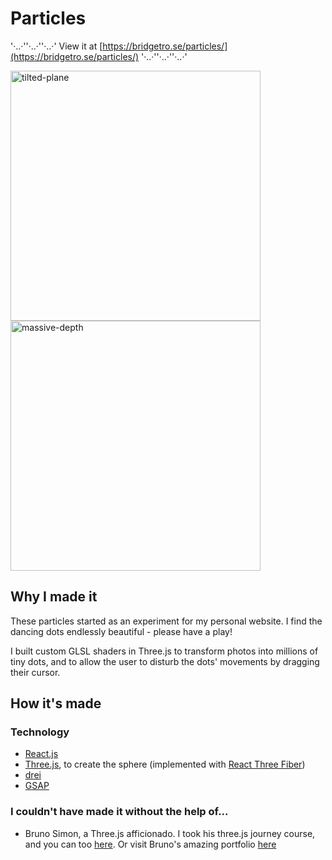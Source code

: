 # Particles

'·..·''·..·''·..·' View it at [https://bridgetro.se/particles/](https://bridgetro.se/particles/) '·..·''·..·''·..·'

<p float="left">
  <img alt="tilted-plane" src="https://bridgetro.se/project-snapshots/particles/particles-4-tilted-plane.png" width='400'/>
  <img alt="massive-depth" src="https://bridgetro.se/project-snapshots/project-snapshots/particles/particles-5-massive-depth.png" width='400'/>
</p>

## Why I made it

These particles started as an experiment for my personal website. I find the dancing dots endlessly beautiful - please have a play!

I built custom GLSL shaders in Three.js to transform photos into millions of tiny dots, and to allow the user to disturb the dots' movements by dragging their cursor.

## How it's made

### Technology

* [React.js](https://reactjs.org/)
* [Three.js](https://threejs.org/), to create the sphere (implemented with [React Three Fiber](https://github.com/pmndrs/react-three-fiber)) 
* [drei](https://drei.pmnd.rs/)
* [GSAP](https://greensock.com/gsap/)

### I couldn't have made it without the help of...

* Bruno Simon, a Three.js afficionado. I took his three.js journey course, and you can too [here](https://threejs-journey.xyz/). Or visit Bruno's amazing portfolio [here](https://bruno-simon.com/)
